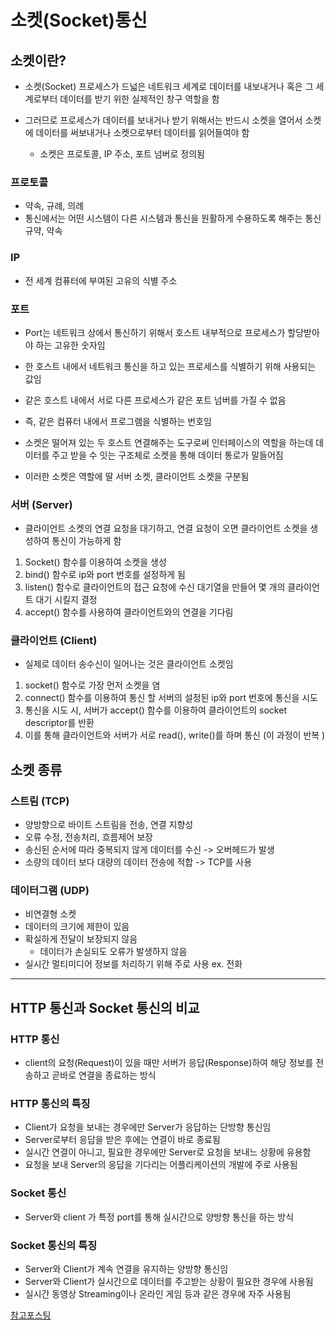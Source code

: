 # 소켓(Socket)통신

## 소켓이란?

- 소켓(Socket) 프로세스가 드넓은 네트워크 세계로 데이터를 내보내거나 혹은 그 세계로부터 데이터를 받기 위한 실제적인 창구 역할을 함
- 그러므로 프로세스가 데이터를 보내거나 받기 위해서는 반드시 소켓을 열어서 소켓에 데이터를 써보내거나 소켓으로부터 데이터를 읽어들여야 함

  - 소켓은 프로토콜, IP 주소, 포트 넘버로 정의됨

### 프로토콜

- 약속, 규례, 의례
- 통신에서는 어떤 시스템이 다른 시스템과 통신을 원활하게 수용하도록 해주는 통신 규약, 약속

### IP

- 전 세계 컴퓨터에 부여된 고유의 식별 주소

### 포트

- Port는 네트워크 상에서 통신하기 위해서 호스트 내부적으로 프로세스가 할당받아야 하는 고유한 숫자임
- 한 호스트 내에서 네트워크 통신을 하고 있는 프로세스를 식별하기 위해 사용되는 값임
- 같은 호스트 내에서 서로 다른 프로세스가 같은 포트 넘버를 가질 수 없음
- 즉, 같은 컴퓨터 내에서 프로그램을 식별하는 번호임

- 소켓은 떨어져 있는 두 호스트 연결해주는 도구로써 인터페이스의 역할을 하는데 데이터를 주고 받을 수 잇는 구조체로 소켓을 통해 데이터 통로가 말들어짐
- 이러한 소켓은 역할에 딸 서버 소켓, 클라이언트 소켓을 구분됨

### 서버 (Server)

- 클라이언트 소켓의 연결 요청을 대기하고, 연결 요청이 오면 클라이언트 소켓을 생성하여 통신이 가능하게 함

1. Socket() 함수를 이용하여 소켓을 생성
2. bind() 함수로 ip와 port 번호를 설정하게 됨
3. listen() 함수로 클라이언트의 접근 요청에 수신 대기열을 만들어 몇 개의 클라이언트 대기 시킬지 결정
4. accept() 함수를 사용하여 클라이언트와의 연결을 기다림

### 클라이언트 (Client)

- 실제로 데이터 송수신이 일어나는 것은 클라이언트 소켓임

1. socket() 함수로 가장 먼저 소켓을 염
2. connect() 함수를 이용하여 통신 할 서버의 설정된 ip와 port 번호에 통신을 시도
3. 통신을 시도 시, 서버가 accept() 함수를 이용하여 클라이언트의 socket descriptor를 반환
4. 이를 통해 클라이언트와 서버가 서로 read(), write()를 하며 통신 (이 과정이 반복 )

## 소켓 종류

### 스트림 (TCP)

- 양방향으로 바이트 스트림을 전송, 연결 지향성
- 오류 수정, 전송처리, 흐름제어 보장
- 송신된 순서에 따라 중복되지 않게 데이터를 수신 -> 오버헤드가 발생
- 소량의 데이터 보다 대량의 데이터 전송에 적합 -> TCP를 사용

### 데이터그램 (UDP)

- 비연결형 소켓
- 데이터의 크기에 제한이 있음
- 확실하게 전달이 보장되지 않음
  - 데이터가 손실되도 오류가 발생하지 않음
- 실시간 멀티미디어 정보를 처리하기 위해 주로 사용 ex. 전화

---

## HTTP 통신과 Socket 통신의 비교

### HTTP 통신

- client의 요청(Request)이 있을 때만 서버가 응답(Response)하여 해당 정보를 전송하고 곧바로 연결을 종료하는 방식

### HTTP 통신의 특징

- Client가 요청을 보내는 경우에만 Server가 응답하는 단방향 통신임
- Server로부터 응답을 받은 후에는 연결이 바로 종료됨
- 실시간 연결이 아니고, 필요한 경우에만 Server로 요청을 보내느 상황에 유용함
- 요청을 보내 Server의 응답을 기다리는 어플리케이션의 개발에 주로 사용됨

### Socket 통신

- Server와 client 가 특정 port를 통해 실시간으로 양방향 통신을 하는 방식

### Socket 통신의 특징

- Server와 Client가 계속 연결을 유지하는 양방향 통신임
- Server와 Client가 실시간으로 데이터를 주고받는 상황이 필요한 경우에 사용됨
- 실시간 동영상 Streaming이나 온라인 게임 등과 같은 경우에 자주 사용됨

[참고포스팅](https://helloworld-88.tistory.com/215)
